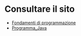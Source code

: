 # Consultare il sito

* [Fondamenti di programmazione](http://www.mauro.bogliaccino.it/public/fondamenti)
* [Programma_Java](http://www.mauro.bogliaccino.it/public/java)
